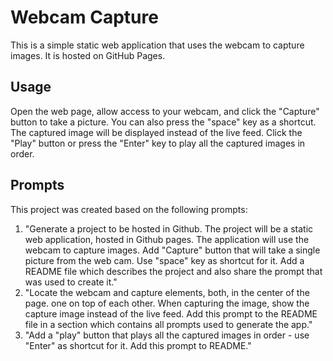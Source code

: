 <!-- README.md -->
# Webcam Capture

This is a simple static web application that uses the webcam to capture images. It is hosted on GitHub Pages.

## Usage

Open the web page, allow access to your webcam, and click the "Capture" button to take a picture. You can also press the "space" key as a shortcut. The captured image will be displayed instead of the live feed. Click the "Play" button or press the "Enter" key to play all the captured images in order.

## Prompts

This project was created based on the following prompts:

1. "Generate a project to be hosted in Github. The project will be a static web application, hosted in Github pages. The application will use the webcam to capture images. Add "Capture" button that will take a single picture from the web cam. Use "space" key as shortcut for it. Add a README file which describes the project and also share the prompt that was used to create it."
2. "Locate the webcam and capture elements, both, in the center of the page. one on top of each other. When capturing the image, show the capture image instead of the live feed. Add this prompt to the README file in a section which contains all prompts used to generate the app."
3. "Add a "play" button that plays all the captured images in order - use "Enter" as shortcut for it. Add this prompt to README."